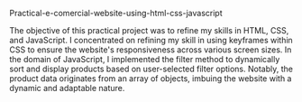 Practical-e-comercial-website-using-html-css-javascript

The objective of this practical project was to refine my skills in HTML, CSS, and JavaScript. I concentrated on refining my skill in using keyframes within CSS to ensure the website's responsiveness across various screen sizes. In the domain of JavaScript, I implemented the filter method to dynamically sort and display products based on user-selected filter options. Notably, the product data originates from an array of objects, imbuing the website with a dynamic and adaptable nature.
